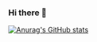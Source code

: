 ### Hi there 👋


[![Anurag's GitHub stats](https://github-readme-stats.vercel.app/api?myamusashi=anuraghazra)](https://github.com/anuraghazra/github-readme-stats)
